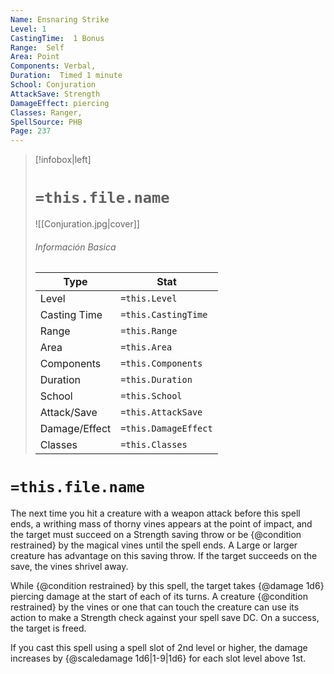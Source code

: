 ```yaml
---
Name: Ensnaring Strike
Level: 1
CastingTime:  1 Bonus 
Range:  Self
Area: Point
Components: Verbal, 
Duration:  Timed 1 minute
School: Conjuration
AttackSave: Strength
DamageEffect: piercing
Classes: Ranger, 
SpellSource: PHB
Page: 237
---
```


>[!infobox|left]
># `=this.file.name`
>![[Conjuration.jpg|cover]]
> ###### Información Basica
> Type |  Stat |
> ---|---|
> Level | `=this.Level` |
> Casting Time | `=this.CastingTime` |
> Range | `=this.Range` |
> Area | `=this.Area` |
> Components | `=this.Components` |
> Duration | `=this.Duration` |
> School | `=this.School` |
> Attack/Save | `=this.AttackSave` |
> Damage/Effect | `=this.DamageEffect` |
> Classes | `=this.Classes` |

# `=this.file.name`
The next time you hit a creature with a weapon attack before this spell ends, a writhing mass of thorny vines appears at the point of impact, and the target must succeed on a Strength saving throw or be {@condition restrained} by the magical vines until the spell ends. A Large or larger creature has advantage on this saving throw. If the target succeeds on the save, the vines shrivel away.

While {@condition restrained} by this spell, the target takes {@damage 1d6} piercing damage at the start of each of its turns. A creature {@condition restrained} by the vines or one that can touch the creature can use its action to make a Strength check against your spell save DC. On a success, the target is freed.



 


 


If you cast this spell using a spell slot of 2nd level or higher, the damage increases by {@scaledamage 1d6|1-9|1d6} for each slot level above 1st. 